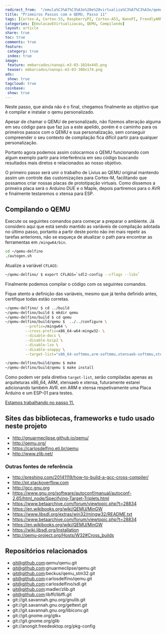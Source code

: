 ```yaml
---
redirect_from:  "/emula%C3%A7%C3%A3o%20e%20virtualiza%C3%A7%C3%A3o/qemu/compilando/Primeiros_Passos_com_o_QEMU-parte-11/"
title: "Primeiros Passos com o QEMU, Passo 11" 
tags: [Cortex-A, Cortex-53, RaspberryPI, Cortex-A53, NanoPI, FrendlyARM, ARM, Intel, TBB,  Emulação, Virtualização, KVM, QEMU, VMware, VirtualBox, VBox, Hiper-V, Xen, GNU ARM Eclipse, Eclipse, Windows, RTOS, uOS]
categories: [EmulacaoEVirtualizacao, QEMU, Compilando]
layout: article
share: true
toc: true
comments: true
feature:
 category: true
 index: true
image:
 feature: embarcados/nanopi-m3-03-1024x445.png
 teaser: embarcados/nanopi-m3-03-300x174.png
ads: 
 show: true
tagcloud: true
coinbase:
 show: true
---
```

Neste passo, que ainda não é o final, chegamos finalmente ao objetivo que é compilar e instalar o qemu personalizado.

<!--more-->

Apesar de chamar o QEMU de personalizado, não fizemos alteração alguma em seu código para que faz jus a este apelido, porém é o caminho para os primeiros passos com o QEMU e sua personalização, sem conseguir compreender o seu contexto de compilação fica difícil partir para qualquer personalização.

Portanto agora podemos assim colocarmos o QEMU funcionando com algum exemplo partir para interferência em seu código buscando resultados mais diretos e relacionados ao nosso objetivo.

O primeiro passo será unir o trabalho de Livius ao QEMU original mantendo assim um controle das customizações para Cortex-M, facilitando que possamos criar nossas placas de prototipação virtuais. Como dissemos a primeira placa será o Arduino DUE e o Maple, depois partiremos para o AVR e finalmente testaremos o xtensa para ESP.

## Compilando o QEMU

Execute os seguintes comandos para começar a preparar o ambiente. Já considero aqui que está sendo mantido as variáveis de compilação adotada no último passo, portanto a partir deste ponto não irei mais repetir as tarefas anteriores, não se esqueça de atualizar o path para encontrar as ferramentas em `/mingw64/bin`.


```sh
cd ~/qemu-delfino
./autogen.sh
```

Atualize a variável `CFLAGS`:

```sh
~/qemu-delfino/ $ export CFLAGS=`sdl2-config --cflags --libs`
```

Finalmente podemos compilar o código com os seguintes comandos.

Fique atento a definição das variáveis, mesmo que já tenha definido antes, certifique todas estão corretas.

```sh
~/qemu-delfino/ $ cd ../build
~/qemu-delfino/build $ mkdir qemu
~/qemu-delfino/build $ cd qemu
~/qemu-delfino/build/qemu $  ../../configure \
         --prefix=/mingw64 \
         --cross-prefix=x86_64-w64-mingw32- \
         --disable-docs \
         --disable-bzip2 \
         --disable-lzo \
         --disable-snappy \
         --target-list="x86_64-softmmu,arm-softmmu,xtensaeb-softmmu,xtensa-softmmu"

~/qemu-delfino/build/qemu $ make
~/qemu-delfino/build/qemu $ make install
```
Como podem ver pela diretiva `target-list`, serão compiladas apenas as arquiteturas x86_64, ARM, xtensaeb e xtensa, futuramente estarei adicionando também AVR. em ARM e xtensa respetivamente uma Placa Arduino e um ESP-01 para testes.


[Estamos trabalhando no passo 11.](http://carlosdelfino.eti.br/emula%C3%A7%C3%A3o%20e%20virtualiza%C3%A7%C3%A3o/qemu/compilando/Primeiros_Passos_com_o_QEMU-passo-11)

## Sites das bibliotecas, frameworks e tudo usado neste projeto

 * http://gnuarmeclipse.github.io/qemu/
 * http://qemu.org/
 * https://carlosdelfino.eti.br/qemu
 * http://www.zlib.net/

### Outras fontes de referência

 * http://preshing.com/20141119/how-to-build-a-gcc-cross-compiler/
 * http://pt.stackoverflow.com
 * http://gcc.gnu.org 
 * https://www.gnu.org/software/autoconf/manual/autoconf-2.65/html_node/Specifying-Target-Triplets.html
 * https://www.betaarchive.com/forum/viewtopic.php?t=28834
 * https://en.wikibooks.org/wiki/QEMU/MinGW
 * https://www.libsdl.org/extras/win32/mingw32/README.txt
 * https://www.betaarchive.com/forum/viewtopic.php?t=28834
 * https://en.wikibooks.org/wiki/QEMU/MinGW
 * https://wiki.libsdl.org/Installation
 * http://qemu-project.org/Hosts/W32#Cross_builds

## Repositórios relacionados

 * git@github.com:qemu/qemu.git
 * git@github.com:gnuarmeclipse/qemu.git
 * git@github.com:beckus/qemu_stm32.git
 * git@github.com:carlosdelfino/qemu.git
 * git@github.com:carlosdelfino/sdl.git
 * git@github.com:madler/zlib.git
 * git@github.com:libffi/libffi.git
 * git://git.savannah.gnu.org/gnulib.git
 * git://git.savannah.gnu.org/gettext.git
 * git://git.savannah.gnu.org/libiconv.git
 * git://git.gnome.org/gtk+
 * git://git.gnome.org/glib
 * git://anongit.freedesktop.org/pkg-config

